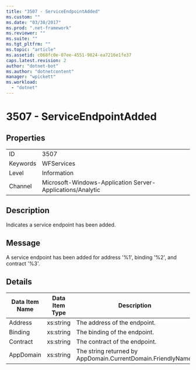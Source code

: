 ```yaml
---
title: "3507 - ServiceEndpointAdded"
ms.custom: ""
ms.date: "03/30/2017"
ms.prod: ".net-framework"
ms.reviewer: ""
ms.suite: ""
ms.tgt_pltfrm: ""
ms.topic: "article"
ms.assetid: c068fc0e-07ee-4551-9824-ea7216e1fe37
caps.latest.revision: 2
author: "dotnet-bot"
ms.author: "dotnetcontent"
manager: "wpickett"
ms.workload: 
  - "dotnet"
---
```

# 3507 - ServiceEndpointAdded
## Properties  

|||  
|-|-|  
|ID|3507|  
|Keywords|WFServices|  
|Level|Information|  
|Channel|Microsoft-Windows-Application Server-Applications/Analytic|  

## Description  
 Indicates a service endpoint has been added.  

## Message  
 A service endpoint has been added for address '%1', binding '%2', and contract '%3'.  

## Details  


| Data Item Name | Data Item Type |                         Description                          |
|----------------|----------------|--------------------------------------------------------------|
|    Address     |   xs:string    |                 The address of the endpoint.                 |
|    Binding     |   xs:string    |                 The binding of the endpoint.                 |
|    Contract    |   xs:string    |                The contract of the endpoint.                 |
|   AppDomain    |   xs:string    | The string returned by AppDomain.CurrentDomain.FriendlyName. |

